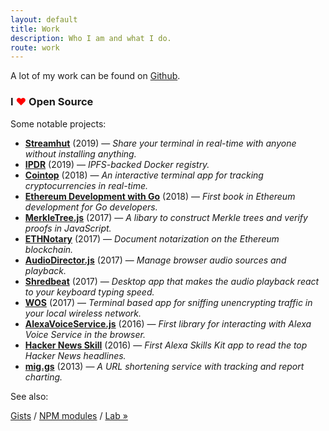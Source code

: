 ```yaml
---
layout: default
title: Work
description: Who I am and what I do.
route: work
---
```

<p>A lot of my work can be found on <a href="https://github.com/miguelmota?tab=repositories" target="_blank" rel="noopener noreferrer" data-ga-label="Work - Github">Github</a>.</p>

<h3>I <span style="color:red;">❤</span> Open Source</h3>

<p>Some notable projects:

<ul>
  <li><a href="https://github.com/streamhut/streamhut" target="_blank" rel="noopener noreferrer" data-ga-label="Work - Streamhut"><strong>Streamhut</strong></a> (2019) — <em>Share your terminal in real-time with anyone without installing anything.</em></li>
  <li><a href="https://github.com/miguelmota/ipdr" target="_blank" rel="noopener noreferrer" data-ga-label="Work - IPDR"><strong>IPDR</strong></a> (2019) — <em>IPFS-backed Docker registry.</em></li>
  <li><a href="https://github.com/miguelmota/cointop" target="_blank" rel="noopener noreferrer" data-ga-label="Work - Cointop"><strong>Cointop</strong></a> (2018) — <em>An interactive terminal app for tracking cryptocurrencies in real-time.</em></li>
  <li><a href="https://github.com/miguelmota/ethereum-development-with-go-book" target="_blank" rel="noopener noreferrer" data-ga-label="Work - Go Ethereum Book"><strong>Ethereum Development with Go</strong></a> (2018) — <em>First book in Ethereum development for Go developers.</em></li>
  <li><a href="https://github.com/miguelmota/merkletreejs" target="_blank" rel="noopener noreferrer" data-ga-label="Work - MerkleTree.js"><strong>MerkleTree.js</strong></a> (2017) — <em>A libary to construct Merkle trees and verify proofs in JavaScript.</em></li>
  <li><a href="https://github.com/miguelmota/ethnotary" target="_blank" rel="noopener noreferrer" data-ga-label="Work - ETHNotary"><strong>ETHNotary</strong></a> (2017) — <em>Document notarization on the Ethereum blockchain.</em></li>
  <li><a href="https://github.com/miguelmota/audio-director" target="_blank" rel="noopener noreferrer" data-ga-label="Work - Audio Director"><strong>AudioDirector.js</strong></a> (2017) — <em>Manage browser audio sources and playback.</em></li>
  <li><a href="https://github.com/miguelmota/shredbeat" target="_blank" rel="noopener noreferrer" data-ga-label="Work - Shredbeat"><strong>Shredbeat</strong></a> (2017) — <em>Desktop app that makes the audio playback react to your keyboard typing speed.</em></li>
  <li><a href="https://github.com/miguelmota/wos" target="_blank" rel="noopener noreferrer" data-ga-label="Work - WOS"><strong>WOS</strong></a> (2017) — <em>Terminal based app for sniffing unencrypting traffic in your local wireless network.</em></li>
  <li><a href="https://github.com/miguelmota/alexa-voice-service.js" target="_blank" rel="noopener noreferrer" data-ga-label="Work - AlexaVoiceService.js"><strong>AlexaVoiceService.js</strong></a> (2016) — <em>First library for interacting with Alexa Voice Service in the browser.</em></li>
  <li><a href="https://github.com/miguelmota/ASK-HackerNews" target="_blank" rel="noopener noreferrer" data-ga-label="Work - Hacker News Skill"><strong>Hacker News Skill</strong></a> (2016) — <em>First Alexa Skills Kit app to read the top Hacker News headlines.</em></li>
  <li><a href="https://mig.gs/" target="_blank" rel="noopener noreferrer" data-ga-label="Work - miggs"><strong>mig.gs</strong></a> (2013) — <em>A URL shortening service with tracking and report charting.</em></li>
</ul>

<p>See also:</p>

<p><a href="https://gist.github.com/miguelmota" target="_blank" rel="noopener noreferrer" data-ga-label="Work - Github gists"> Gists</a> / <a href="https://www.npmjs.com/~miguelmota" target="_blank" rel="noopener noreferrer" data-ga-label="Work - NPM modules">NPM modules</a> / <a href="https://lab.miguelmota.com" target="_blank" rel="noopener noreferrer" data-ga-label="Work - Lab">Lab »</a></p>
